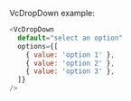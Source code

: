 VcDropDown example:

```js
<VcDropDown
  default="select an option"
  options={[
    { value: 'option 1' },
    { value: 'option 2' },
    { value: 'option 3' },
  ]}
/>
```
